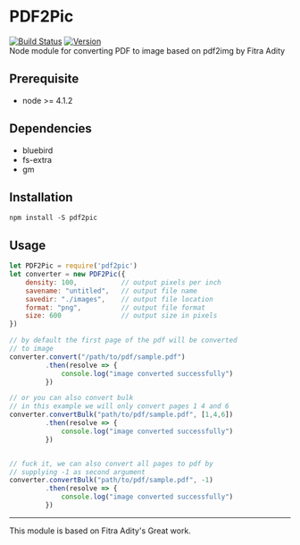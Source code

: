 # PDF2Pic  
[![Build Status](https://travis-ci.org/yakovmeister/pdf2image.svg?branch=dev)](https://travis-ci.org/yakovmeister/pdf2image)
[![Version](https://img.shields.io/badge/version-0.2.0-blue.svg)]()  
Node module for converting PDF to image based on pdf2img by Fitra Adity  

## Prerequisite  
  
* node >= 4.1.2 
  
## Dependencies
  
* bluebird  
* fs-extra  
* gm  
  
## Installation  
  
```
npm install -S pdf2pic
```
  
## Usage  
  
```javascript
let PDF2Pic = require('pdf2pic')
let converter = new PDF2Pic({
    density: 100,           // output pixels per inch
    savename: "untitled",   // output file name
    savedir: "./images",    // output file location
    format: "png",          // output file format
    size: 600               // output size in pixels
})

// by default the first page of the pdf will be converted
// to image
converter.convert("/path/to/pdf/sample.pdf")
         .then(resolve => {
             console.log("image converted successfully")
         })

// or you can also convert bulk
// in this example we will only convert pages 1 4 and 6
converter.convertBulk("path/to/pdf/sample.pdf", [1,4,6])
         .then(resolve => {
             console.log("image converted successfully")
         })


// fuck it, we can also convert all pages to pdf by
// supplying -1 as second argument
converter.convertBulk("path/to/pdf/sample.pdf", -1)
         .then(resolve => {
             console.log("image converted successfully")
         })
```  
  
___

This module is based on Fitra Adity's Great work.